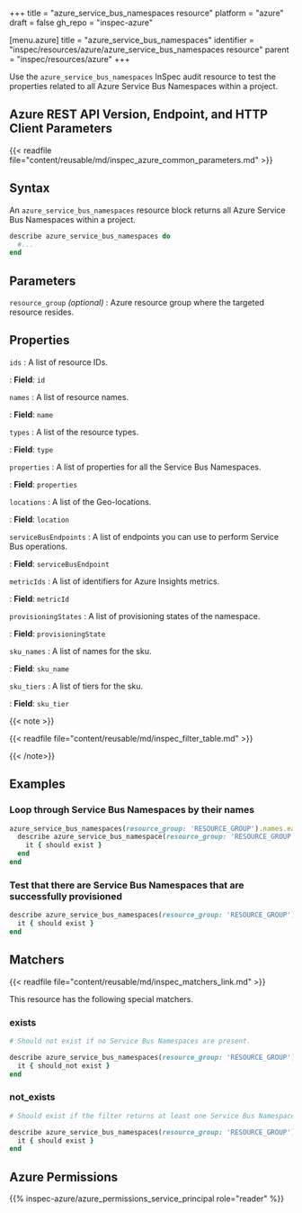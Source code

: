 +++
title = "azure_service_bus_namespaces resource"
platform = "azure"
draft = false
gh_repo = "inspec-azure"

[menu.azure]
title = "azure_service_bus_namespaces"
identifier = "inspec/resources/azure/azure_service_bus_namespaces resource"
parent = "inspec/resources/azure"
+++

Use the `azure_service_bus_namespaces` InSpec audit resource to test the properties related to all Azure Service Bus Namespaces within a project.

## Azure REST API Version, Endpoint, and HTTP Client Parameters

{{< readfile file="content/reusable/md/inspec_azure_common_parameters.md" >}}

## Syntax

An `azure_service_bus_namespaces` resource block returns all Azure Service Bus Namespaces within a project.

```ruby
describe azure_service_bus_namespaces do
  #...
end
```

## Parameters

`resource_group` _(optional)_
: Azure resource group where the targeted resource resides.

## Properties

`ids`
: A list of resource IDs.

: **Field**: `id`

`names`
: A list of resource names.

: **Field**: `name`

`types`
: A list of the resource types.

: **Field**: `type`

`properties`
: A list of properties for all the Service Bus Namespaces.

: **Field**: `properties`

`locations`
: A list of the Geo-locations.

: **Field**: `location`

`serviceBusEndpoints`
: A list of endpoints you can use to perform Service Bus operations.

: **Field**: `serviceBusEndpoint`

`metricIds`
: A list of identifiers for Azure Insights metrics.

: **Field**: `metricId`

`provisioningStates`
: A list of provisioning states of the namespace.

: **Field**: `provisioningState`

`sku_names`
: A list of names for the sku.

: **Field**: `sku_name`

`sku_tiers`
: A list of tiers for the sku.

: **Field**: `sku_tier`

{{< note >}}

{{< readfile file="content/reusable/md/inspec_filter_table.md" >}}

{{< /note>}}

## Examples

### Loop through Service Bus Namespaces by their names

```ruby
azure_service_bus_namespaces(resource_group: 'RESOURCE_GROUP').names.each do |name|
  describe azure_service_bus_namespace(resource_group: 'RESOURCE_GROUP', name: name) do
    it { should exist }
  end
end
```

### Test that there are Service Bus Namespaces that are successfully provisioned

```ruby
describe azure_service_bus_namespaces(resource_group: 'RESOURCE_GROUP').where(provisioningState: 'Succeeded') do
  it { should exist }
end
```

## Matchers

{{< readfile file="content/reusable/md/inspec_matchers_link.md" >}}

This resource has the following special matchers.

### exists

```ruby
# Should not exist if no Service Bus Namespaces are present.

describe azure_service_bus_namespaces(resource_group: 'RESOURCE_GROUP') do
  it { should_not exist }
end
```

### not_exists

```ruby
# Should exist if the filter returns at least one Service Bus Namespaces.

describe azure_service_bus_namespaces(resource_group: 'RESOURCE_GROUP') do
  it { should exist }
end
```

## Azure Permissions

{{% inspec-azure/azure_permissions_service_principal role="reader" %}}
